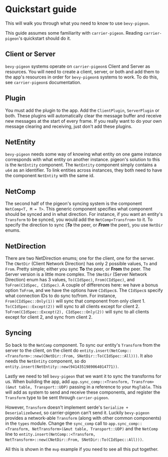 # Quickstart guide

This will walk you through what you need to know to use `bevy-pigeon`.

This guide assumes some familiarity with `carrier-pigeon`. Reading `carrier-pigeon`'s quickstart
should do it.

## Client or Server

`bevy-pigeon` systems operate on `carrier-pigeon`s Client and Server as resources. You will need to create a client,
server, or both and add them to the app's resources in order for `bevy-pigeon`s systems to work. 
To do this, see `carrier-pigeon`s documentation. 

## Plugin

You must add the plugin to the app. Add the `ClientPlugin`, `ServerPlugin` or both. These plugins will 
automatically clear the message buffer and receive new messages at the start of every frame. If you really want
to do your own message clearing and receiving, just don't add these plugins.

## NetEntity

`bevy-pigeon` needs some way of knowing what entity on one game instance corresponds with what entity on another 
instance. pigeon's solution to this is the `NetEntity` component. The `NetEntity` component simply contains a `u64` 
as an identifier. To link entities across instances, they both need to have the component `NetEntity` with the same id.

## NetComp

The second half of the pigeon's syncing system is the component `NetComp<T, M = T>`. This generic component specifies
what component should be synced and in what direction. For instance, if you want an entity's `Transform` to be synced, 
you would add the `NetComp<Transfrom>` to it. To specify the direction to sync 
(***To*** the peer, or ***From*** the peer), you use `NetDir` enums.

## NetDirection

There are two NetDirection enums; one for the client, one for the server. The `CNetDir` (Client Network Direction)
has only 2 possible values, `To` and `From`. Pretty simple; either you sync **To** the peer, or **From** the peer.
The Server version is a little more complex. The `SNetDir` (Server Network Direction) enum has 3 values, `To(CIdSpec)`,
`From(CIdSpec)`, and `ToFrom(CIdSpec, CIdSpec)`. A couple of differences here: we have a bonus option `ToFrom`, and 
we have the options have `CIdSpec`s. The `CIdSpec`s specify what connection IDs to do sync to/from. For instance,
`From(CIdSpec::Only(1))` will sync that component from only client 1. `To(CIdSpec::Except(2))` will sync to all clients
except for client 2. `ToFrom(CIdSpec::Except(2), CIdSpec::Only(2))` will sync to all clients except for client 2, and 
sync from client 2.

## Syncing

So back to the `NetComp` component. To sync our entity's `Transform` from the server to the client, on the client do
`entity.insert(NetComp::<Transform>::new(CNetDir::From, SNetDir::To(CIdSpec::All)))`.
It also needs the `NetEntity` component, so do `entity.insert(NetEntity::new(9414351989064014771))`. 

Lastly we need to tell `bevy-pigeon` that we want it to sync the transforms for us. When building the app, add 
`app.sync_comp::<Transform, Transfrom>(&mut table, Transport::UDP)` passing in a reference to your `MsgTable`.
This will add as system to send and receive these components, and register the `Transform` type to be sent 
through `carrier-pigeon`. 

However, `Transform` doesn't implement serde's `Serialize + DeserializeOwned`, so carrier-pigeon can't 
send it. Luckily `bevy-pigeon` provides a network-able `Transform` (along with other common components)
in the `types` module. Change the `sync_comp` call to 
`app.sync_comp::<Transform, NetTransform>(&mut table, Transport::UDP)` and the `NetComp` line to
`entity.insert(NetComp::<Transform, NetTransform>::new(CNetDir::From, SNetDir::To(CIdSpec::All)))`.

All this is shown in the `mvp` example if you need to see all this put together.
